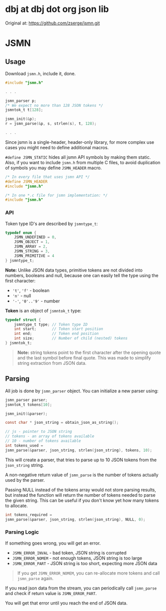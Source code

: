 # dbj at dbj dot org json lib

Original at: https://github.com/zserge/jsmn.git
# JSMN


## Usage


Download `jsmn.h`, include it, done.

```c
#include "jsmn.h"

. . .

jsmn_parser p;
/* We expect no more than 128 JSON tokens */
jsmntok_t t[128]; 

jsmn_init(&p);
r = jsmn_parse(&p, s, strlen(s), t, 128);

. . .

```

Since jsmn is a single-header, header-only library, for more complex use cases you might need to define additional macros. 

`#define JSMN_STATIC` hides all jsmn API symbols by making them static. Also, if you want to include `jsmn.h` from multiple C files, to avoid duplication of symbols you may define  `JSMN_HEADER` macro.

```c
/* In every file that uses jsmn API */
#define JSMN_HEADER
#include "jsmn.h"

/* In one *.c file for jsmn implementation: */
#include "jsmn.h"
```

### API

Token type ID's are described by `jsmntype_t`:
```c
typedef enum {
	JSMN_UNDEFINED = 0,
	JSMN_OBJECT = 1,
	JSMN_ARRAY = 2,
	JSMN_STRING = 3,
	JSMN_PRIMITIVE = 4
} jsmntype_t;
```
**Note:** Unlike JSON data types, primitive tokens are not divided into
numbers, booleans and null, because one can easily tell the type using the
first character:

* `'t'`, `'f'` - boolean 
* `'n'` - null
* `'-'`, `'0'..'9'` - number

**Token** is an object of `jsmntok_t` type:
```c
typedef struct {
	jsmntype_t type; // Token type ID
	int start;       // Token start position
	int end;         // Token end position
	int size;        // Number of child (nested) tokens
} jsmntok_t;
```
> **Note:** string tokens point to the first character after
the opening quote and the last symbol before final quote. This was made 
to simplify string extraction from JSON data.

## Parsing

All job is done by `jsmn_parser` object. You can initialize a new parser using:
```c
jsmn_parser parser;
jsmntok_t tokens[10];

jsmn_init(&parser);

const char * json_string = obtain_json_as_string();

// js - pointer to JSON string
// tokens - an array of tokens available
// 10 - number of tokens available
int tokens_used = 
jsmn_parse(&parser, json_string, strlen(json_string), tokens, 10);
```
This will create a parser, that tries to parse up to 10 JSON tokens from the `json_string` string.

A non-negative return value of `jsmn_parse` is the number of tokens actually used by the parser.

Passing NULL instead of the tokens array would not store parsing results, 
but instead the function will return the number of tokens needed to parse the given string. 
This can be useful if you don't know yet how many tokens to allocate.

```c
int tokens_required = 
jsmn_parse(&parser, json_string, strlen(json_string), NULL, 0);
```

### Parsing Logic

If something goes wrong, you will get an error. 

* `JSMN_ERROR_INVAL` - bad token, JSON string is corrupted
* `JSMN_ERROR_NOMEM` - not enough tokens, JSON string is too large
* `JSMN_ERROR_PART` - JSON string is too short, expecting more JSON data

> If you get `JSMN_ERROR_NOMEM`, you can re-allocate more tokens and call `jsmn_parse` again.  

If you read json data from the stream, you can periodically call `jsmn_parse` and check if return value is `JSMN_ERROR_PART`.

You will get that error until you reach the end of JSON data.

[1]: http://www.json.org/
[2]: http://zserge.com/jsmn.html
